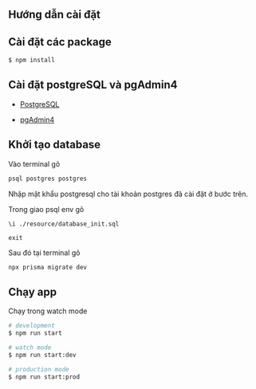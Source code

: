 ## Hướng dẫn cài đặt

## Cài đặt các package

```bash
$ npm install
```

## Cài đặt postgreSQL và pgAdmin4

- [PostgreSQL](https://www.postgresql.org/)

- [pgAdmin4](https://www.pgadmin.org/)

## Khởi tạo database

Vào terminal gõ

```bash
psql postgres postgres
```

Nhập mật khẩu postgresql cho tài khoản postgres đã cài đặt ở bước trên.

Trong giao psql env gõ

```
\i ./resource/database_init.sql

exit
```

Sau đó tại terminal gõ

```bash
npx prisma migrate dev
```

## Chạy app

Chạy trong watch mode

```bash
# development
$ npm run start

# watch mode
$ npm run start:dev

# production mode
$ npm run start:prod
```
